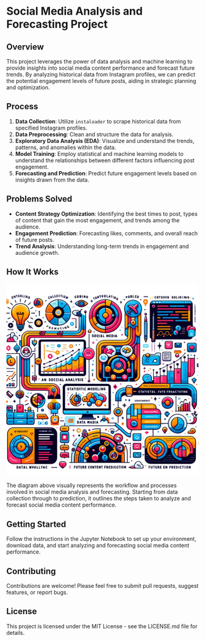 # Social Media Analysis and Forecasting Project

## Overview
This project leverages the power of data analysis and machine learning to provide insights into social media content performance and forecast future trends. By analyzing historical data from Instagram profiles, we can predict the potential engagement levels of future posts, aiding in strategic planning and optimization.

## Process
1. **Data Collection**: Utilize `instaloader` to scrape historical data from specified Instagram profiles.
2. **Data Preprocessing**: Clean and structure the data for analysis.
3. **Exploratory Data Analysis (EDA)**: Visualize and understand the trends, patterns, and anomalies within the data.
4. **Model Training**: Employ statistical and machine learning models to understand the relationships between different factors influencing post engagement.
5. **Forecasting and Prediction**: Predict future engagement levels based on insights drawn from the data.

## Problems Solved
- **Content Strategy Optimization**: Identifying the best times to post, types of content that gain the most engagement, and trends among the audience.
- **Engagement Prediction**: Forecasting likes, comments, and overall reach of future posts.
- **Trend Analysis**: Understanding long-term trends in engagement and audience growth.

## How It Works
![Social Media Analysis Process](social_media_analysis_artwork.png)

The diagram above visually represents the workflow and processes involved in social media analysis and forecasting. Starting from data collection through to prediction, it outlines the steps taken to analyze and forecast social media content performance.

## Getting Started
Follow the instructions in the Jupyter Notebook to set up your environment, download data, and start analyzing and forecasting social media content performance.

## Contributing
Contributions are welcome! Please feel free to submit pull requests, suggest features, or report bugs.

## License
This project is licensed under the MIT License - see the LICENSE.md file for details.